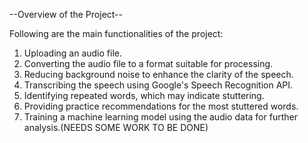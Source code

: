 --Overview of the Project--

Following are the main functionalities of the project:

   1) Uploading an audio file.
   2) Converting the audio file to a format suitable for processing.
   3) Reducing background noise to enhance the clarity of the speech.
   4) Transcribing the speech using Google's Speech Recognition API.
   5) Identifying repeated words, which may indicate stuttering.
   6) Providing practice recommendations for the most stuttered words.
   7) Training a machine learning model using the audio data for further analysis.(NEEDS SOME WORK TO BE DONE)

